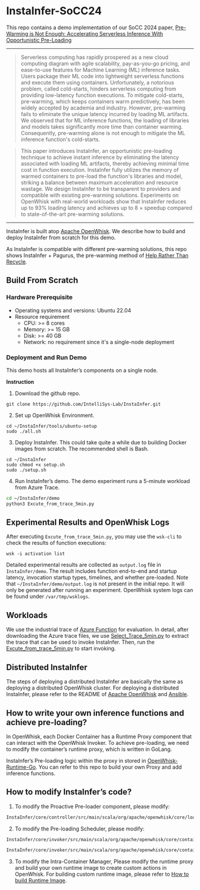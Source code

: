 # InstaInfer-SoCC24

This repo contains a demo implementation of our SoCC 2024 paper, [Pre-Warming is Not Enough: Accelerating Serverless Inference With Opportunistic Pre-Loading](https://intellisys.haow.us/assets/pdf/yifan-socc24.pdf)

---

> Serverless computing has rapidly prospered as a new cloud computing diagram with agile scalability, pay-as-you-go pricing, and ease-to-use features for Machine Learning (ML) inference tasks. Users package their ML code into lightweight serverless functions and execute them using containers. Unfortunately, a notorious problem, called cold-starts, hinders serverless computing from providing low-latency function executions. To mitigate cold-starts, pre-warming, which keeps containers warm predictively, has been widely accepted by academia and industry. However, pre-warming fails to eliminate the unique latency incurred by loading ML artifacts. We observed that for ML inference functions, the loading of libraries and models takes significantly more time than container warming. Consequently, pre-warming alone is not enough to mitigate the ML inference function's cold-starts.
>

> This paper introduces InstaInfer, an opportunistic pre-loading technique to achieve instant inference by eliminating the latency associated with loading ML artifacts, thereby achieving minimal time cost in function execution. InstaInfer fully utilizes the memory of warmed containers to pre-load the function's libraries and model, striking a balance between maximum acceleration and resource wastage. We design InstaInfer to be transparent to providers and compatible with existing pre-warming solutions. Experiments on OpenWhisk with real-world workloads show that InstaInfer reduces up to 93% loading latency and achieves up to 8 × speedup compared to state-of-the-art pre-warming solutions.
>

---

InstaInfer is built atop [Apache OpenWhisk](https://github.com/apache/openwhisk). We describe how to build and deploy InstaInfer from scratch for this demo.

As InstaInfer is compatible with different pre-warming solutions, this repo shows InstaInfer + Pagurus, the pre-warming method of [Help Rather Than Recycle](https://www.usenix.org/conference/atc22/presentation/li-zijun-help).

## Build From Scratch

### Hardware Prerequisite

- Operating systems and versions: Ubuntu 22.04
- Resource requirement
  - CPU: >= 8 cores
  - Memory: >= 15 GB
  - Disk: >= 40 GB
  - Network: no requirement since it's a single-node deployment

### Deployment and Run Demo

This demo hosts all InstaInfer’s components on a single node.

**Instruction**

1. Download the github repo.

```
git clone https://github.com/IntelliSys-Lab/InstaInfer.git
```

2. Set up OpenWhisk Environment.

```
cd ~/InstaInfer/tools/ubuntu-setup
sudo ./all.sh
```

3. Deploy InstaInfer. This could take quite a while due to building Docker images from scratch. The recommended shell is Bash.

```
cd ~/InstaInfer
sudo chmod +x setup.sh
sudo ./setup.sh
```

4. Run InstaInfer’s demo. The demo experiment runs a 5-minute workload from Azure Trace.

```bash
cd ~/InstaInfer/demo
python3 Excute_from_trace_5min.py
```

## Experimental Results and OpenWhisk Logs

After executing `Excute_from_trace_5min.py`, you may use the `wsk-cli` to check the results of function executions:

```
wsk -i activation list
```

Detailed experimental results are collected as `output.log` file in  `InstaInfer/demo`. The result includes function end-to-end and startup latency, invocation startup types, timelines, and whether pre-loaded. Note that `~/InstaInfer/demo/output.log` is not present in the initial repo. It will only be generated after running an experiment. OpenWhisk system logs can be found under `/var/tmp/wsklogs`.

## Workloads

We use the industrial trace of [Azure Function](https://github.com/Azure/AzurePublicDataset?tab=readme-ov-file#azure-functions-traces) for evaluation. In detail, after downloading the Azure trace files, we use [Select_Trace_5min.py](demo%2FSelect_Trace_5min.py) to extract the trace that can be used to invoke InstaInfer. Then, run the [Excute_from_trace_5min.py](demo%2FExcute_from_trace_5min.py) to start invoking.


## Distributed InstaInfer

The steps of deploying a distributed InstaInfer are basically the same as deploying a distributed OpenWhisk cluster. For deploying a distributed InstaInfer, please refer to the README of [Apache OpenWhisk](https://github.com/apache/openwhisk) and [Ansible](https://github.com/apache/openwhisk/tree/master/ansible).


## How to write your own inference functions and achieve pre-loading?


In OpenWhisk, each Docker Container has a Runtime Proxy component that can interact with the OpenWhisk Invoker. To achieve pre-loading, we need to modify the container’s runtime proxy, which is written in GoLang.

InstaInfer’s Pre-loading logic within the proxy in stored in [OpenWhisk-Runtime-Go](openwhisk-runtime-go-master). You can refer to this repo to build your own Proxy and add inference functions.

## How to modify InstaInfer’s code?

1. To modify the Proactive Pre-loader component, please modify:

```bash
InstaInfer/core/controller/src/main/scala/org/apache/openwhisk/core/loadBalancer/ShardingContainerPoolBalancer.scala
```

2. To modify the Pre-loading Scheduler, please modify:

```bash
InstaInfer/core/invoker/src/main/scala/org/apache/openwhisk/core/containerpool/ContainerPool.scala

InstaInfer/core/invoker/src/main/scala/org/apache/openwhisk/core/containerpool/ContainerProxy.scala
```

3. To modify the Intra-Container Manager, Please modify the runtime proxy and build your own runtime image to create custom actions in OpenWhisk. For building custom runtime image, please refer to [How to build Runtime Image](openwhisk-runtime-go-master%2Fbuild_image).
